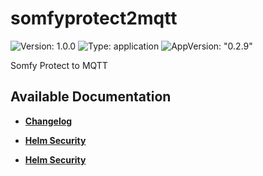 # somfyprotect2mqtt

![Version: 1.0.0](https://img.shields.io/badge/Version-1.0.0-informational?style=flat-square) ![Type: application](https://img.shields.io/badge/Type-application-informational?style=flat-square) ![AppVersion: "0.2.9"](https://img.shields.io/badge/AppVersion-"0.2.9"-informational?style=flat-square)

Somfy Protect to MQTT

## Available Documentation

- [**Changelog**](CHANGELOG)

- [**Helm Security**](container-security)

- [**Helm Security**](helm-security)

